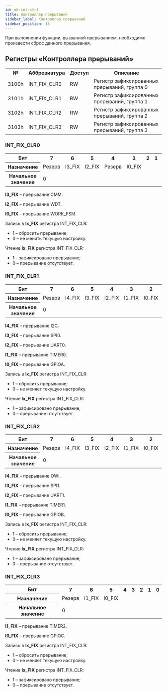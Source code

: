 ```yaml
---
id: mk-int-ctrl
title: Контроллер прерываний
sidebar_label: Контроллер прерываний
sidebar_position: 15
---
```


При выполнении функции, вызванной прерыванием, необходимо произвести сброс данного прерывания.

## Регистры «Контроллера прерываний»

<table className="table">
<tbody>

  <tr>
    <th >№</th>
    <th >Аббревиатура</th>
    <th >Доступ</th>
    <th >Описание</th>
  </tr>

  <tr>
    <td  >3100h </td>
    <td  >INT_FIX_CLR0</td>
    <td  >RW</td>
    <td  >Регистр зафиксированных прерываний, группа 0 </td>
  </tr>
  
   <tr>
    <td  >3101h </td>
    <td  >INT_FIX_CLR1</td>
    <td  >RW</td>
    <td  >Регистр зафиксированных прерываний, группа 1</td>
  </tr>
  
   <tr>
    <td  >3102h </td>
    <td  >INT_FIX_CLR2</td>
    <td  >RW</td>
    <td  >Регистр зафиксированных прерываний, группа 2</td>
  </tr>
  
   <tr>
    <td  >3103h </td>
    <td  >INT_FIX_CLR3</td>
    <td  >RW</td>
    <td  >Регистр зафиксированных прерываний, группа 3</td>
  </tr>
     
</tbody>
</table>

### INT_FIX_CLR0

<table className="table">
<tbody>

  <tr>
    <th >Бит</th>
    <th >7</th>
    <th >6</th>
    <th >5</th>
    <th >4</th>
    <th >3</th>
    <th >2</th>
    <th >1</th>
    <th >0</th>
  </tr>

   <tr>
    <th >Назначение</th>
    <td  colSpan={4} >Резерв</td>
    <td  >I3_FIX</td>
    <td  >I2_FIX</td>
    <td  >Резерв</td>
    <td  >I0_FIX</td>
  </tr>

   <tr>
    <th >Начальное значение</th>
    <td  colSpan={8} >0</td>
  </tr>
  
</tbody>
</table>

**I3_FIX** – прерывание CMM.

**I2_FIX** – прерывание WDT.

**I0_FIX** – прерывание WORK_FSM.

Запись в **Ix_FIX** регистра INT_FIX_CLR:

- 1 – сбросить прерывание;
- 0 – не менять текущую настройку.

Чтение **Ix_FIX** регистра INT_FIX_CLR:

- 1 – зафиксировано прерывание;
- 0 – прерывание отсутствует.

### INT_FIX_CLR1

<table className="table">
<tbody>

  <tr>
    <th >Бит</th>
    <th >7</th>
    <th >6</th>
    <th >5</th>
    <th >4</th>
    <th >3</th>
    <th >2</th>
    <th >1</th>
    <th >0</th>
  </tr>

   <tr>
    <th >Назначение</th>
    <td  colSpan={3} >Резерв</td>
    <td  >I4_FIX</td>
    <td  >I3_FIX</td>
    <td  >I2_FIX</td>
    <td  >I1_FIX</td>
    <td  >I0_FIX</td>
  </tr>

   <tr>
    <th >Начальное значение</th>
    <td  colSpan={8} >0</td>
  </tr>
  
</tbody>
</table>

**I4_FIX** – прерывание I2C.

**I3_FIX** – прерывание SPI0.

**I2_FIX** – прерывание UART0.

**I1_FIX** – прерывание TIMER0.

**I0_FIX** – прерывание GPIOA.

Запись в **Ix_FIX** регистра INT_FIX_CLR:

- 1 – сбросить прерывание;
- 0 – не меняет текущую настройку.

Чтение **Ix_FIX** регистра INT_FIX_CLR:

- 1 – зафиксировано прерывание;
- 0 – прерывание отсутствует.

### INT_FIX_CLR2

<table className="table">
<tbody>

  <tr>
    <th >Бит</th>
    <th >7</th>
    <th >6</th>
    <th >5</th>
    <th >4</th>
    <th >3</th>
    <th >2</th>
    <th >1</th>
    <th >0</th>
  </tr>

   <tr>
    <th >Назначение</th>
    <td  colSpan={3} >Резерв</td>
    <td  >I4_FIX</td>
    <td  >I3_FIX</td>
    <td  >I2_FIX</td>
    <td  >I1_FIX</td>
    <td  >I0_FIX</td>
  </tr>

   <tr>
    <th >Начальное значение</th>
    <td  colSpan={8} >0</td>
  </tr>
  
</tbody>
</table>

**I4_FIX** – прерывание OWI.

**I3_FIX** – прерывание SPI1.

**I2_FIX** – прерывание UART1.

**I1_FIX** – прерывание TIMER1.

**I0_FIX** – прерывание GPIOB.

Запись в **Ix_FIX** регистра INT_FIX_CLR:

- 1 – сбросить прерывание;
- 0 – не меняет текущую настройку.

Чтение **Ix_FIX** регистра INT_FIX_CLR:

- 1 – зафиксировано прерывание;
- 0 – прерывание отсутствует.

### INT_FIX_CLR3

<table className="table">
<tbody>

  <tr>
    <th >Бит</th>
    <th >7</th>
    <th >6</th>
    <th >5</th>
    <th >4</th>
    <th >3</th>
    <th >2</th>
    <th >1</th>
    <th >0</th>
  </tr>

   <tr>
    <th >Назначение</th>
    <td  colSpan={6} >Резерв</td>
    <td  >I1_FIX</td>
    <td  >I0_FIX</td>
  </tr>

   <tr>
    <th >Начальное значение</th>
    <td  colSpan={8} >0</td>
  </tr>
  
</tbody>
</table>

**I1_FIX** – прерывание TIMER2.

**I0_FIX** – прерывание GPIOC.

Запись в **Ix_FIX** регистра INT_FIX_CLR:

- 1 – сбросить прерывание;
- 0 – не меняет текущую настройку.

Чтение **Ix_FIX** регистра INT_FIX_CLR:

- 1 – зафиксировано прерывание;
- 0 – прерывание отсутствует.
